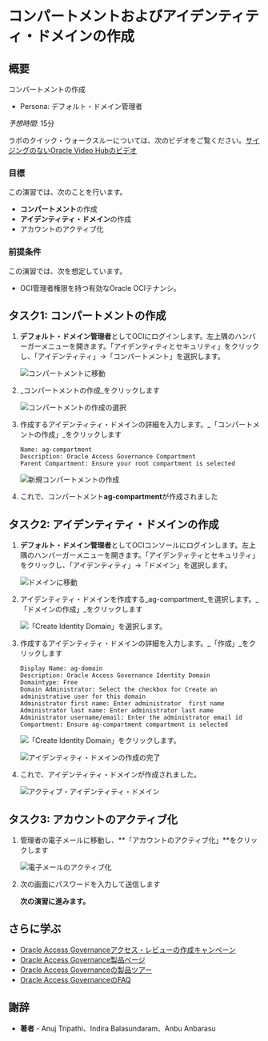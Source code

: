 # コンパートメントおよびアイデンティティ・ドメインの作成

## 概要

コンパートメントの作成

*   Persona: デフォルト・ドメイン管理者

_予想時間_: 15分

ラボのクイック・ウォークスルーについては、次のビデオをご覧ください。[サイジングのないOracle Video Hubのビデオ](videohub:1_8rvbi8pv)

### 目標

この演習では、次のことを行います。

*   **コンパートメント**の作成
*   **アイデンティティ・ドメイン**の作成
*   アカウントのアクティブ化

### 前提条件

この演習では、次を想定しています。

*   OCI管理者権限を持つ有効なOracle OCIテナンシ。

## タスク1: コンパートメントの作成

1.  **デフォルト・ドメイン管理者**としてOCIにログインします。左上隅のハンバーガーメニューを開きます。「アイデンティティとセキュリティ」をクリックし、「アイデンティティ」→「コンパートメント」を選択します。
    
    ![コンパートメントに移動](images/navigate-comp.png)
    
2.  _コンパートメントの作成_をクリックします
    
    ![コンパートメントの作成の選択](images/create-compartment.png)
    
3.  作成するアイデンティティ・ドメインの詳細を入力します。_「コンパートメントの作成」_をクリックします
    
        Name: ag-compartment
        Description: Oracle Access Governance Compartment
        Parent Compartment: Ensure your root compartment is selected
        
    
    ![新規コンパートメントの作成](images/new-compartment.png)
    
4.  これで、コンパートメント**ag-compartment**が作成されました
    

## タスク2: アイデンティティ・ドメインの作成

1.  **デフォルト・ドメイン管理者**としてOCIコンソールにログインします。左上隅のハンバーガーメニューを開きます。「アイデンティティとセキュリティ」をクリックし、「アイデンティティ」→「ドメイン」を選択します。
    
    ![ドメインに移動](images/navigate-to-domains.png)
    
2.  アイデンティティ・ドメインを作成する_ag-compartment_を選択します。_「ドメインの作成」_をクリックします
    
    ![「Create Identity Domain」を選択します。](images/create-domains.png)
    
3.  作成するアイデンティティ・ドメインの詳細を入力します。_「作成」_をクリックします
    
        Display Name: ag-domain
        Description: Oracle Access Governance Identity Domain
        Domaintype: Free
        Domain Administrator: Select the checkbox for Create an administrative user for this domain 
        Administrator first name: Enter administrator  first name 
        Administrator last name: Enter administrator last name 
        Administrator username/email: Enter the administrator email id
        Compartment: Ensure ag-compartment compartment is selected
        
    
    ![「Create Identity Domain」をクリックします。](images/click-create-domain.png)
    
    ![アイデンティティ・ドメインの作成の完了](images/complete-creation-domain.png)
    
4.  これで、アイデンティティ・ドメインが作成されました。
    
    ![アクティブ・アイデンティティ・ドメイン](images/active-identity-domain.png)
    

## タスク3: アカウントのアクティブ化

1.  管理者の電子メールに移動し、**「アカウントのアクティブ化」**をクリックします
    
    ![電子メールのアクティブ化](images/activate-email.png)
    
2.  次の画面にパスワードを入力して送信します
    
    **次の演習に進みます。**
    

## さらに学ぶ

*   [Oracle Access Governanceアクセス・レビューの作成キャンペーン](https://docs.oracle.com/en/cloud/paas/access-governance/pdapg/index.html)
*   [Oracle Access Governance製品ページ](https://www.oracle.com/security/cloud-security/access-governance/)
*   [Oracle Access Governanceの製品ツアー](https://www.oracle.com/webfolder/s/quicktours/paas/pt-sec-access-governance/index.html)
*   [Oracle Access GovernanceのFAQ](https://www.oracle.com/security/cloud-security/access-governance/faq/)

## 謝辞

*   **著者** - Anuj Tripathi、Indira Balasundaram、Anbu Anbarasu